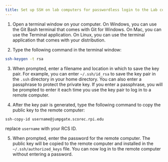 ```yaml
---
title: Set up SSH on lab computers for passwordless login to the Lab computers
---
```


1. Open a terminal window on your computer. On Windows, you can use the Git Bash terminal that comes with Git for Windows. On Mac, you can use the Terminal application. On Linux, you can use the terminal application that comes with your distribution.

2. Type the following command in the terminal window:

```bash
ssh-keygen -t rsa
```

3. When prompted, enter a filename and location in which to save the key pair. For example, you can enter `~/.ssh/id_rsa` to save the key pair in the `.ssh` directory in your home directory. You can also enter a passphrase to protect the private key. If you enter a passphrase, you will be prompted to enter it each time you use the key pair to log in to a remote computer.

4. After the key pair is generated, type the following command to copy the public key to the remote computer:

```bash
ssh-copy-id username@jumpgate.scorec.rpi.edu
```
replace `username` with your RCS ID.

5. When prompted, enter the password for the remote computer. The public key will be copied to the remote computer and installed in the `~/.ssh/authorized_keys` file. You can now log in to the remote computer without entering a password.